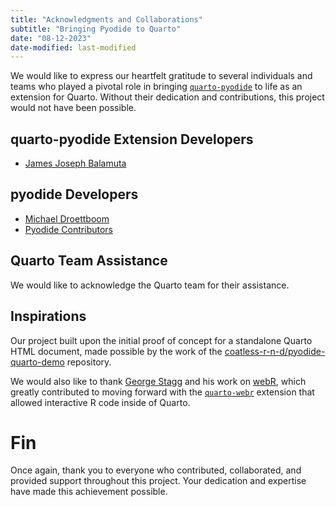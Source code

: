 ```yaml
---
title: "Acknowledgments and Collaborations"
subtitle: "Bringing Pyodide to Quarto"
date: "08-12-2023"
date-modified: last-modified
---
```


We would like to express our heartfelt gratitude to several individuals and teams who played a pivotal role in bringing [`quarto-pyodide`](https://github.com/coatless-quarto/pyodide) to life as an extension for Quarto. Without their dedication and contributions, this project would not have been possible.

## quarto-pyodide Extension Developers

- [James Joseph Balamuta](https://github.com/coatless)

## pyodide Developers

- [Michael Droettboom](https://github.com/mdboom)
- [Pyodide Contributors](https://zenodo.org/records/5156931)

## Quarto Team Assistance

We would like to acknowledge the Quarto team for their assistance.

## Inspirations

Our project built upon the initial proof of concept for a standalone Quarto HTML document, made possible by the work of the [coatless-r-n-d/pyodide-quarto-demo](https://github.com/coatless-r-n-d/pyodide-quarto-demo) repository.

We would also like to thank [George Stagg](https://github.com/georgestagg) and his work on [webR](https://webr.r-wasm.org/), which greatly contributed to moving forward with the [`quarto-webr`](https://github.com/coatless/quarto-webr) extension that allowed interactive R code inside of Quarto.

# Fin

Once again, thank you to everyone who contributed, collaborated, and provided support throughout this project. Your dedication and expertise have made this achievement possible.